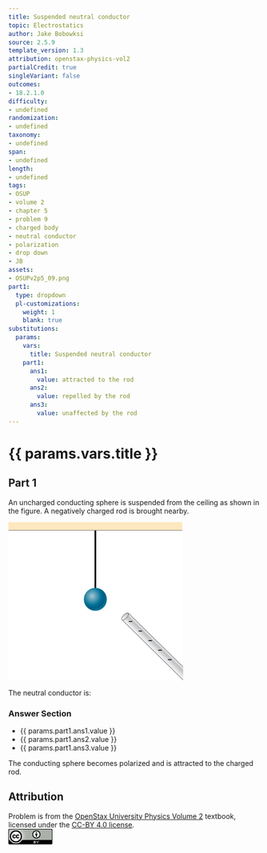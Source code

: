 ```yaml
---
title: Suspended neutral conductor
topic: Electrostatics
author: Jake Bobowksi
source: 2.5.9
template_version: 1.3
attribution: openstax-physics-vol2
partialCredit: true
singleVariant: false
outcomes:
- 18.2.1.0
difficulty:
- undefined
randomization:
- undefined
taxonomy:
- undefined
span:
- undefined
length:
- undefined
tags:
- OSUP
- volume 2
- chapter 5
- problem 9
- charged body
- neutral conductor
- polarization
- drop down
- JB
assets:
- OSUPv2p5_09.png
part1:
  type: dropdown
  pl-customizations:
    weight: 1
    blank: true
substitutions:
  params:
    vars:
      title: Suspended neutral conductor
    part1:
      ans1:
        value: attracted to the rod
      ans2:
        value: repelled by the rod
      ans3:
        value: unaffected by the rod
---
```

# {{ params.vars.title }}

## Part 1

An uncharged conducting sphere is suspended from the ceiling as shown in the figure.
A negatively charged rod is brought nearby.

<img src="OSUPv2p5_09.png" width=350 alt="A neutral conductor suspended from the ceiling with a charged rod nearby.">

The neutral conductor is:

### Answer Section

- {{ params.part1.ans1.value }}
- {{ params.part1.ans2.value }}
- {{ params.part1.ans3.value }}

The conducting sphere becomes polarized and is attracted to the charged rod.

## Attribution

Problem is from the [OpenStax University Physics Volume 2](https://openstax.org/details/books/university-physics-volume-2) textbook, licensed under the [CC-BY 4.0 license](https://creativecommons.org/licenses/by/4.0/).<br>![Image representing the Creative Commons 4.0 BY license.](https://raw.githubusercontent.com/firasm/bits/master/by.png)